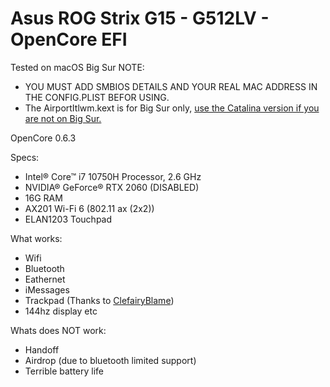 # Asus ROG Strix G15 - G512LV - OpenCore EFI
 
 Tested on macOS Big Sur
 NOTE:
 - YOU MUST ADD SMBIOS DETAILS AND YOUR REAL MAC ADDRESS IN THE CONFIG.PLIST BEFOR USING.
 - The AirportItlwm.kext is for Big Sur only, <a href="https://github.com/OpenIntelWireless/itlwm/releases">use the Catalina version if you are not on Big Sur.</a>
 
 OpenCore 0.6.3
 
 Specs:
 - Intel® Core™ i7 10750H Processor, 2.6 GHz
 - NVIDIA® GeForce® RTX 2060 (DISABLED)
 - 16G RAM
 - AX201 Wi-Fi 6 (802.11 ax (2x2))
 - ELAN1203 Touchpad
 
 What works:
 - Wifi
 - Bluetooth
 - Eathernet
 - iMessages
 - Trackpad (Thanks to <a href="https://github.com/ClefairyBlame">ClefairyBlame</a>)
 - 144hz display
 etc
 
 Whats does NOT work:
 - Handoff
 - Airdrop (due to bluetooth limited support)
 - Terrible battery life
